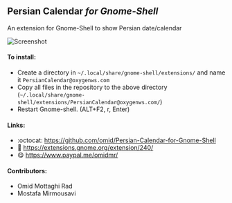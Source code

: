 ## Persian Calendar *for Gnome-Shell*

An extension for Gnome-Shell to show Persian date/calendar

![Screenshot](https://github.com/omid/Persian-Calendar-for-Gnome-Shell/blob/master/Screenshot.png?raw=true)


#### To install:
* Create a directory in `~/.local/share/gnome-shell/extensions/` and name it `PersianCalendar@oxygenws.com`
* Copy all files in the repository to the above directory (`~/.local/share/gnome-shell/extensions/PersianCalendar@oxygenws.com/`)
* Restart Gnome-shell. (ALT+F2, r, Enter)


#### Links:
* :octocat: https://github.com/omid/Persian-Calendar-for-Gnome-Shell
* :link: https://extensions.gnome.org/extension/240/
* :yum: https://www.paypal.me/omidmr/


#### Contributors:
* Omid Mottaghi Rad
* Mostafa Mirmousavi
